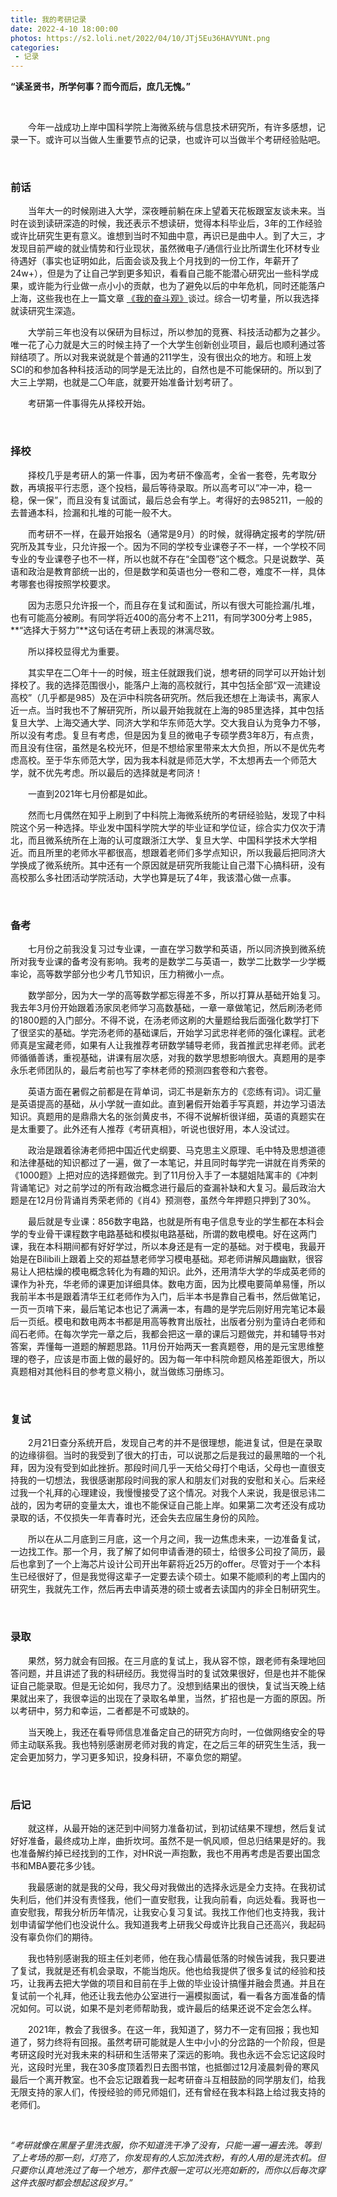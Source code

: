 ```yaml
---
title: 我的考研记录
date: 2022-4-10 18:00:00
photos: https://s2.loli.net/2022/04/10/JTj5Eu36HAVYUNt.png
categories:
 - 记录
---
```


**“读圣贤书，所学何事？而今而后，庶几无愧。”**

<!--more-->

<br />

&emsp;&emsp;今年一战成功上岸中国科学院上海微系统与信息技术研究所，有许多感想，记录一下。或许可以当做人生重要节点的记录，也或许可以当做半个考研经验贴吧。

<br />

### **前话**

&emsp;&emsp;当年大一的时候刚进入大学，深夜睡前躺在床上望着天花板跟室友谈未来。当时在谈到读研深造的时候，我还表示不想读研，觉得本科毕业后，3年的工作经验或许比研究生更有意义。谁想到当时不知曲中意，再识已是曲中人。到了大三，才发现目前严峻的就业情势和行业现状，虽然微电子/通信行业比所谓生化环材专业待遇好（事实也证明如此，后面会谈及我上个月找到的一份工作，年薪开了24w+），但是为了让自己学到更多知识，看看自己能不能潜心研究出一些科学成果，或许能为行业做一点小小的贡献，也为了避免以后的中年危机，同时还能落户上海，这些我也在上一篇文章 [《我的奋斗观》]( https://zachlee.cn/2021/10/20/fendou/)谈过。综合一切考量，所以我选择就读研究生深造。

&emsp;&emsp;大学前三年也没有以保研为目标过，所以参加的竞赛、科技活动都为之甚少。唯一花了心力就是大三的时候主持了一个大学生创新创业项目，最后也顺利通过答辩结项了。所以对我来说就是个普通的211学生，没有很出众的地方。和班上发SCI的和参加各种科技活动的同学是无法比的，自然也是不可能保研的。所以到了大三上学期，也就是二〇年底，就要开始准备计划考研了。

&emsp;&emsp;考研第一件事得先从择校开始。

<br />

### 择校

&emsp;&emsp;择校几乎是考研人的第一件事，因为考研不像高考，全省一套卷，先考取分数，再填报平行志愿，逐个投档，最后等待录取。所以高考可以“冲一冲，稳一稳，保一保”，而且没有复试面试，最后总会有学上。考得好的去985211，一般的去普通本科，捡漏和扎堆的可能一般不大。

&emsp;&emsp;而考研不一样，在最开始报名（通常是9月）的时候，就得确定报考的学院/研究所及其专业，只允许报一个。因为不同的学校专业课卷子不一样，一个学校不同专业的专业课卷子也不一样，所以也就不存在“全国卷”这个概念。只是说数学、英语和政治是教育部统一出的，但是数学和英语也分一卷和二卷，难度不一样，具体考哪套也得按照学校要求。

&emsp;&emsp;因为志愿只允许报一个，而且存在复试和面试，所以有很大可能捡漏/扎堆，也有可能高分被刷。有同学将近400的高分考不上211，有同学300分考上985，**“选择大于努力”**这句话在考研上表现的淋漓尽致。

&emsp;&emsp;所以择校显得尤为重要。

&emsp;&emsp;其实早在二〇年十一的时候，班主任就跟我们说，想考研的同学可以开始计划择校了。我的选择范围很小，能落户上海的高校就行，其中包括全部“双一流建设高校”（几乎都是985）及在沪中科院各研究所。然后我还想在上海读书，离家人近一点。当时我也不了解研究所，所以最开始我就在上海的985里选择，其中包括复旦大学、上海交通大学、同济大学和华东师范大学。交大我自认为竞争力不够，所以没有考虑。复旦有考虑，但是因为复旦的微电子专硕学费3年8万，有点贵，而且没有住宿，虽然是名校光环，但是不想给家里带来太大负担，所以不是优先考虑高校。至于华东师范大学，因为我本科就是师范大学，不太想再去一个师范大学，就不优先考虑。所以最后的选择就是考同济！

&emsp;&emsp;一直到2021年七月份都是如此。

&emsp;&emsp;然而七月偶然在知乎上刷到了中科院上海微系统所的考研经验贴，发现了中科院这个另一种选择。毕业发中国科学院大学的毕业证和学位证，综合实力仅次于清北，而且微系统所在上海的认可度跟浙江大学、复旦大学、中国科学技术大学相近。而且所里的老师水平都很高，想跟着老师们多学点知识，所以我最后把同济大学换成了微系统所。其中还有一个原因就是研究所我能让自己潜下心搞科研，没有高校那么多社团活动学院活动，大学也算是玩了4年，我该潜心做一点事。

<br />

### 备考

&emsp;&emsp;七月份之前我没复习过专业课，一直在学习数学和英语，所以同济换到微系统所对我专业课的备考没有影响。我考的是数学二与英语一，数学二比数学一少学概率论，高等数学部分也少考几节知识，压力稍微小一点。

&emsp;&emsp;数学部分，因为大一学的高等数学都忘得差不多，所以打算从基础开始复习。我去年3月份开始跟着汤家凤老师学习高数基础，一章一章做笔记，然后刷汤老师的1800题的入门部分。不得不说，在汤老师这刷的大量题给我后面强化数学打下了很坚实的基础。学完汤老师的基础课后，开始学习武忠祥老师的强化课程。武老师真是宝藏老师，如果有人让我推荐考研数学辅导老师，我首推武忠祥老师。武老师循循善诱，重视基础，讲课有层次感，对我的数学思想影响很大。真题用的是李永乐老师团队的，最后考前也写了李林老师的预测四套卷和六套卷。

&emsp;&emsp;英语方面在暑假之前都是在背单词，词汇书是新东方的《恋练有词》。词汇量是英语提高的基础，从小学就一直如此。直到暑假开始着手写真题，并边学习语法知识。真题用的是鼎鼎大名的张剑黄皮书，不得不说解析很详细，英语的真题实在是太重要了。此外还有人推荐《考研真相》，听说也很好用，本人没试过。

&emsp;&emsp;政治是跟着徐涛老师把中国近代史纲要、马克思主义原理、毛中特及思想道德和法律基础的知识都过了一遍，做了一本笔记，并且同时每学完一讲就在肖秀荣的《1000题》上把对应的选择题做完。到了11月份入手了一本腿姐陆寓丰的《冲刺背诵笔记》对之前学过的所有政治概念进行最后的查漏补缺和大复习。最后政治大题是在12月份背诵肖秀荣老师的《肖4》预测卷，虽然今年押题只押到了30%。

&emsp;&emsp;最后就是专业课：856数字电路，也就是所有电子信息专业的学生都在本科会学的专业骨干课程数字电路基础和模拟电路基础，所谓的数电模电。好在这两门课，我在本科期间都有好好学过，所以本身还是有一定的基础。对于模电，我最开始是在Bilibili上跟着上交的郑益慧老师学习模电基础。郑老师讲解风趣幽默，很容易让人把枯燥的模电概念转化为有趣的知识。此外，还用清华大学的华成英老师的课作为补充，华老师的课更加详细具体。数电方面，因为比模电要简单易懂，所以我前半本书是跟着清华王红老师作为入门，后半本书是靠自己看书，然后做笔记，一页一页啃下来，最后笔记本也记了满满一本，有趣的是学完后刚好用完笔记本最后一页纸。模电和数电两本书都是用高等教育出版社，出版者分别为童诗白老师和阎石老师。在每次学完一章之后，我都会把这一章的课后习题做完，并和辅导书对答案，弄懂每一道题的解题思路。11月份开始两天一套真题卷，用的是元宝思维整理的卷子，应该是市面上做的最好的。因为每一年中科院命题风格差距很大，所以真题相对其他科目的参考意义稍小，就当做练习册练习。

<br />

### 复试

&emsp;&emsp;2月21日查分系统开启，发现自己考的并不是很理想，能进复试，但是在录取的边缘徘徊。当时的我受到了很大的打击，可以说那之后是我过的最黑暗的一个礼拜，因为没有受到如此挫折。那段时间几乎一天给父母打个电话，父母也一直很支持我的一切想法，我很感谢那段时间我的家人和朋友们对我的安慰和关心。后来经过我一个礼拜的心理建设，我慢慢接受了这个情况。对我个人来说，我是很忌讳二战的，因为考研的变量太大，谁也不能保证自己能上岸。如果第二次考还没有成功录取的话，不仅损失一年青春时光，还会失去应届生身份的风险。

&emsp;&emsp;所以在从二月底到三月底，这一个月之间，我一边焦虑未来，一边准备复试，一边找工作。那一个月，我了解了如何申请香港的硕士，给很多公司投了简历，最后也拿到了一个上海芯片设计公司开出年薪将近25万的offer。尽管对于一个本科生已经很好了，但是我觉得这辈子一定要去读个硕士。如果不能顺利的考上国内的研究生，我就先工作，然后再去申请英港的硕士或者去读国内的非全日制研究生。

<br />

### 录取

&emsp;&emsp;果然，努力就会有回报。在三月底的复试上，我从容不惊，跟老师有条理地回答问题，并且讲述了我的科研经历。我觉得当时的复试效果很好，但是也并不能保证自己能录取。但是无论如何，我尽力了。没想到结果出的很快，复试当天晚上结果就出来了，我很幸运的出现在了录取名单里，当然，扩招也是一方面的原因。所以考研中，努力和幸运，二者都是不可或缺的。

&emsp;&emsp;当天晚上，我还在看导师信息准备定自己的研究方向时，一位做网络安全的导师主动联系我。我也特别感谢房老师对我的肯定，在之后三年的研究生生活，我一定会更加努力，学习更多知识，投身科研，不辜负您的期望。

<br />

### **后记**

&emsp;&emsp;就这样，从最开始的迷茫到中间努力准备初试，到初试结果不理想，然后复试好好准备，最终成功上岸，曲折坎坷。虽然不是一帆风顺，但总归结果是好的。我也准备解约掉已经找到的工作，对HR说一声抱歉，我也不用再考虑是否要出国念书和MBA要花多少钱。

&emsp;&emsp;我最感谢的就是我的父母，我父母对我做出的选择永远是全力支持。在我初试失利后，他们并没有责怪我，他们一直安慰我，让我向前看，向远处看。我哥也一直安慰我，帮我分析历年情况，让我安心复习复试。我找工作他们也支持我，我计划申请留学他们也没说什么。我知道我考上研我父母或许比我自己还高兴，我起码没有辜负你们的期待。

&emsp;&emsp;我也特别感谢我的班主任刘老师，他在我心情最低落的时候告诫我，我只要进了复试，我就是还有机会录取，不能当炮灰。他也给我提供了很多复试的经验和技巧，让我再去把大学做的项目和目前在手上做的毕业设计搞懂并融会贯通。并且在复试前一个礼拜，他还让我去他办公室进行一遍模拟面试，看一看各方面准备的情况如何。可以说，如果不是刘老师帮助我，或许最后的结果还说不定会怎么样。

&emsp;&emsp;2021年，教会了我很多。在这一年，我知道了，努力不一定有回报；我也知道了，努力终将有回报。虽然考研可能就是人生中小小的分岔路的一个阶段，但是考研这段时光对我未来的科研和生活带来了深远的影响。我也永远不会忘记这段时光，这段时光里，我在30多度顶着烈日去图书馆，也抵御过12月凌晨刺骨的寒风最后一个离开教室。也不会忘记跟着我一起考研奋斗互相鼓励的同学朋友们，给我无限支持的家人们，传授经验的师兄师姐们，还有曾经在我本科路上给过我支持的老师们。

<br />

*“考研就像在黑屋子里洗衣服，你不知道洗干净了没有，只能一遍一遍去洗。等到了上考场的那一刻，灯亮了，你发现有的人忘加洗衣粉，有的人用的是洗衣机。但只要你认真地洗过了每一个地方，那件衣服一定可以光亮如新的，而你以后每次穿这件衣服时都会想起这段岁月。”*
